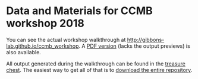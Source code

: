 # Data and Materials for CCMB workshop 2018

You can see the actual workshop walkthrough at
http://gibbons-lab.github.io/ccmb_workshop. A [PDF version](workshop.pdf)
(lacks the output previews) is also available.

All output generated during the walkthrough can be found in the
[treasure chest](treasure_chest). The easiest way to get all of that
is to [download the entire repository](https://github.com/Gibbons-Lab/ccmb_workshop/archive/master.zip).
